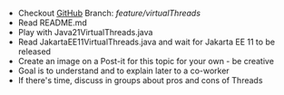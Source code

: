 - Checkout [GitHub](https://github.com/kuerm/java21) Branch: *feature/virtualThreads*
- Read README.md
- Play with Java21VirtualThreads.java
- Read JakartaEE11VirtualThreads.java and wait for Jakarta EE 11 to be released
- Create an image on a Post-it for this topic for your own - be creative
- Goal is to understand and to explain later to a co-worker
- If there's time, discuss in groups about pros and cons of Threads
